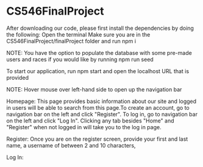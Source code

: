 # CS546FinalProject
After downloading our code, please first install the dependencies by doing the following:
Open the terminal
Make sure you are in the CS546FinalProject/finalProject folder and run npm i

NOTE: You have the option to populate the database with some pre-made users and races if you would like by running npm run seed

To start our application, run npm start and open the localhost URL that is provided

NOTE: Hover mouse over left-hand side to open up the navigation bar

Homepage: This page provides basic information about our site and logged in users will be able to search from this page.To create an account, go to navigation bar on the left and click "Register". To log in, go to navigation bar on the left and click "Log In". Clicking any tab besides "Home" and "Register" when not logged in will take you to the log in page. 

Register:
Once you are on the register screen, provide your first and last name, a username of between 2 and 10 characters, 


Log In: